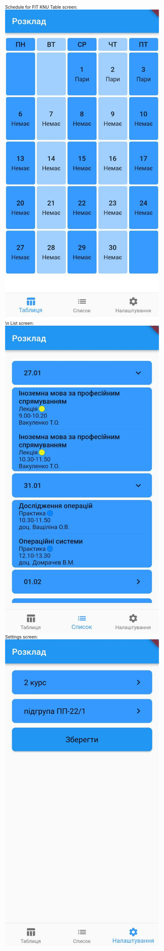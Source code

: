 Schedule for FIT KNU
Table screen: 
![Alt text](https://github.com/DIRRHUB/rozklad_knu_fit/blob/master/screenshots/table.jpg)
\n
List screen:
![Alt text](https://github.com/DIRRHUB/rozklad_knu_fit/blob/master/screenshots/list.jpg)
Settings screen: 
![Alt text](https://github.com/DIRRHUB/rozklad_knu_fit/blob/master/screenshots/settings.jpg)
